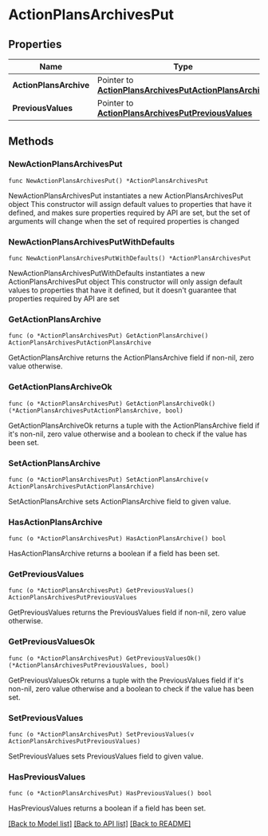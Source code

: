 # ActionPlansArchivesPut

## Properties

Name | Type | Description | Notes
------------ | ------------- | ------------- | -------------
**ActionPlansArchive** | Pointer to [**ActionPlansArchivesPutActionPlansArchive**](ActionPlansArchivesPutActionPlansArchive.md) |  | [optional] 
**PreviousValues** | Pointer to [**ActionPlansArchivesPutPreviousValues**](ActionPlansArchivesPutPreviousValues.md) |  | [optional] 

## Methods

### NewActionPlansArchivesPut

`func NewActionPlansArchivesPut() *ActionPlansArchivesPut`

NewActionPlansArchivesPut instantiates a new ActionPlansArchivesPut object
This constructor will assign default values to properties that have it defined,
and makes sure properties required by API are set, but the set of arguments
will change when the set of required properties is changed

### NewActionPlansArchivesPutWithDefaults

`func NewActionPlansArchivesPutWithDefaults() *ActionPlansArchivesPut`

NewActionPlansArchivesPutWithDefaults instantiates a new ActionPlansArchivesPut object
This constructor will only assign default values to properties that have it defined,
but it doesn't guarantee that properties required by API are set

### GetActionPlansArchive

`func (o *ActionPlansArchivesPut) GetActionPlansArchive() ActionPlansArchivesPutActionPlansArchive`

GetActionPlansArchive returns the ActionPlansArchive field if non-nil, zero value otherwise.

### GetActionPlansArchiveOk

`func (o *ActionPlansArchivesPut) GetActionPlansArchiveOk() (*ActionPlansArchivesPutActionPlansArchive, bool)`

GetActionPlansArchiveOk returns a tuple with the ActionPlansArchive field if it's non-nil, zero value otherwise
and a boolean to check if the value has been set.

### SetActionPlansArchive

`func (o *ActionPlansArchivesPut) SetActionPlansArchive(v ActionPlansArchivesPutActionPlansArchive)`

SetActionPlansArchive sets ActionPlansArchive field to given value.

### HasActionPlansArchive

`func (o *ActionPlansArchivesPut) HasActionPlansArchive() bool`

HasActionPlansArchive returns a boolean if a field has been set.

### GetPreviousValues

`func (o *ActionPlansArchivesPut) GetPreviousValues() ActionPlansArchivesPutPreviousValues`

GetPreviousValues returns the PreviousValues field if non-nil, zero value otherwise.

### GetPreviousValuesOk

`func (o *ActionPlansArchivesPut) GetPreviousValuesOk() (*ActionPlansArchivesPutPreviousValues, bool)`

GetPreviousValuesOk returns a tuple with the PreviousValues field if it's non-nil, zero value otherwise
and a boolean to check if the value has been set.

### SetPreviousValues

`func (o *ActionPlansArchivesPut) SetPreviousValues(v ActionPlansArchivesPutPreviousValues)`

SetPreviousValues sets PreviousValues field to given value.

### HasPreviousValues

`func (o *ActionPlansArchivesPut) HasPreviousValues() bool`

HasPreviousValues returns a boolean if a field has been set.


[[Back to Model list]](../README.md#documentation-for-models) [[Back to API list]](../README.md#documentation-for-api-endpoints) [[Back to README]](../README.md)



